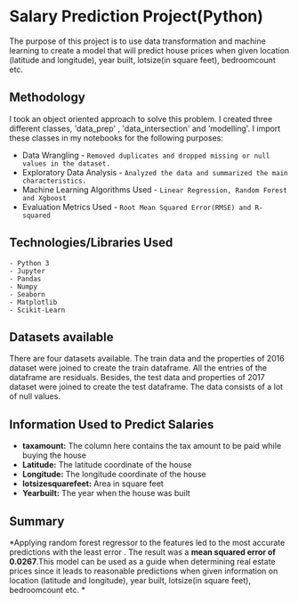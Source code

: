 # Salary Prediction Project(Python)

The purpose of this project is to use data transformation and machine learning to create a model that will predict house prices when given location (latitude and longitude), year built, lotsize(in square feet), bedroomcount etc.

## Methodology

I took an object oriented approach to solve this problem. I created three different classes, 'data_prep' , 'data_intersection' and 'modelling'. I import these classes in my notebooks for the following purposes:

- Data Wrangling - `Removed duplicates and dropped missing or null values in the dataset.`
- Exploratory Data Analysis - `Analyzed the data and summarized the main characteristics.`
- Machine Learning Algorithms Used - `Linear Regression, Random Forest and Xgboost`
- Evaluation Metrics Used - `Root Mean Squared Error(RMSE) and R-squared`

## Technologies/Libraries Used
  ```
 - Python 3
 - Jupyter
 - Pandas
 - Numpy
 - Seaborn
 - Matplotlib
 - Scikit-Learn
 ```
## Datasets available

There are four datasets available. The train data and the properties of 2016 dataset were joined to create the train dataframe. All the entries of the dataframe are residuals. Besides, the test data and properties of 2017 dataset were joined to create the test dataframe. The data consists of a lot of null values.

## Information Used to Predict Salaries

-  **taxamount:** The column here contains the tax amount to be paid while buying the house
-  **Latitude:** The latitude coordinate of the house
-  **Longitude:** The longitude coordinate of the house
-  **lotsizesquarefeet:** Area in square feet
-  **Yearbuilt:** The year when the house was built

## Summary

*Applying random forest regressor to the features led to the most accurate predictions with the least error . The result was a **mean squared error of 0.0267**.This model can be used as a guide when determining real estate prices since it leads to reasonable predictions when given information on location (latitude and longitude), year built, lotsize(in square feet), bedroomcount etc.
*
